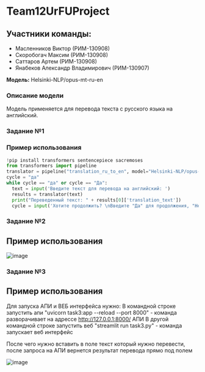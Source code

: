 # Team12UrFUProject
## Участники команды:

- Масленников Виктор (РИМ-130908)
- Скоробогач Максим (РИМ-130908)
- Саттаров Артем (РИМ-130908)
- Янабеков Александр Владимирович (РИМ-130907)

 **Модель:** Helsinki-NLP/opus-mt-ru-en
### Описание модели
Модель применяется для перевода текста с русского языка на английский.

### Задание №1

### Пример использования
```python
!pip install transformers sentencepiece sacremoses
from transformers import pipeline
translator = pipeline("translation_ru_to_en", model="Helsinki-NLP/opus-mt-ru-en")
cycle = "да"
while cycle == "да" or cycle == "Да":
  text = input('Введите текст для перевода на английский: ')
  results = translator(text)
  print("Переведенный текст: " + results[0]['translation_text'])
  cycle = input('Хотите продолжить? \nВведите "Да" для продолжения, "Нет" для остановки\n'
```
### Задание №2
## Пример использования
![image](https://github.com/Lunatik3/Team12UrFUProject/assets/147321002/32327578-1d01-467b-a88a-ab602e3324c6)

### Задание №3
## Пример использования
Для запуска АПИ и ВЕБ интерфейса нужно:
В командной строке запустить апи "uvicorn task3:app --reload --port 8000" - команда разворачивает на адрессе http://127.0.0.1:8000/ АПИ
В другой командной строке запустить веб "streamlit run task3.py" - команда запускает веб интерфейс

После чего нужно вставить в поле текст который нужно перевести, после запроса на АПИ вернется результат перевода прямо под полем

![image](https://github.com/Lunatik3/Team12UrFUProject/assets/70605553/a83a1eb4-e08a-46d6-938d-204c0229302a)
